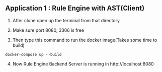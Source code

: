 
## Application 1 : Rule Engine with AST(Client)

1. After clone open up the terminal from that directory
2. Make sure port 8080, 3306 is free

3. Then type this command to run the docker image(Takes some time to build)

```
docker-compose up --build
```


4. Now Rule Engine Backend Server is running in http://localhost:8080

